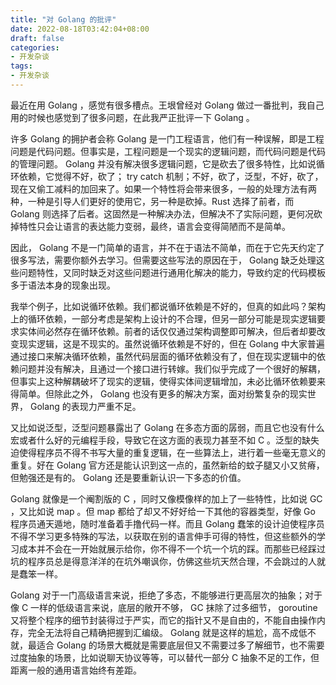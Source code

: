 ```yaml
---
title: "对 Golang 的批评"
date: 2022-08-18T03:42:04+08:00
draft: false
categories:
- 开发杂谈
tags:
- 开发杂谈
---
```


最近在用 Golang ，感觉有很多槽点。王垠曾经对 Golang 做过一番批判，我自己用的时候也感觉到了很多问题，在此我严正批评一下 Golang 。

许多 Golang 的拥护者会称 Golang 是一门工程语言，他们有一种误解，即是工程问题是代码问题。但事实是，工程问题是一个现实的逻辑问题，而代码问题是代码的管理问题。 Golang 并没有解决很多逻辑问题，它是砍去了很多特性，比如说循环依赖，它觉得不好，砍了； try catch 机制；不好，砍了，泛型，不好，砍了，现在又偷工减料的加回来了。如果一个特性将会带来很多，一般的处理方法有两种，一种是引导人们更好的使用它，另一种是砍掉。Rust 选择了前者，而 Golang 则选择了后者。这固然是一种解决办法，但解决不了实际问题，更何况砍掉特性只会让语言的表达能力变弱，最终，语言会变得简陋而不是简单。

因此， Golang 不是一门简单的语言，并不在于语法不简单，而在于它先天约定了很多写法，需要你额外去学习。但需要这些写法的原因在于， Golang 缺乏处理这些问题特性，又同时缺乏对这些问题进行通用化解决的能力，导致约定的代码模板多于语法本身的现象出现。

我举个例子，比如说循环依赖。我们都说循环依赖是不好的，但真的如此吗？架构上的循环依赖，一部分考虑是架构上设计的不合理，但另一部分可能是现实逻辑要求实体间必然存在循环依赖。前者的话仅仅通过架构调整即可解决，但后者却要改变现实逻辑，这是不现实的。虽然说循环依赖是不好的，但在 Golang 中大家普遍通过接口来解决循环依赖，虽然代码层面的循环依赖没有了，但在现实逻辑中的依赖问题并没有解决，且通过一个接口进行转嫁。我们似乎完成了一个很好的解耦，但事实上这种解耦破坏了现实的逻辑，使得实体间逻辑增加，未必比循环依赖要来得简单。但除此之外， Golang 也没有更多的解决方案，面对纷繁复杂的现实世界， Golang 的表现力严重不足。

又比如说泛型，泛型问题暴露出了 Golang 在多态方面的孱弱，而且它也没有什么宏或者什么好的元编程手段，导致它在这方面的表现力甚至不如 C 。泛型的缺失迫使得程序员不得不书写大量的重复逻辑，在一些算法上，进行着一些毫无意义的重复。好在 Golang 官方还是能认识到这一点的，虽然新给的蚊子腿又小又贫瘠，但勉强还是有的。 Golang 还是要重新认识一下多态的价值。

Golang 就像是一个阉割版的 C ，同时又像模像样的加上了一些特性，比如说 GC ，又比如说 map 。但 map 都给了却又不好好给一下其他的容器类型，好像 Go 程序员通天遁地，随时准备着手撸代码一样。而且 Golang 蠢笨的设计迫使程序员不得不学习更多特殊的写法，以获取在别的语言伸手可得的特性，但这些额外的学习成本并不会在一开始就展示给你，你不得不一个坑一个坑的踩。而那些已经踩过坑的程序员总是得意洋洋的在坑外嘲讽你，仿佛这些坑天然合理，不会跳过的人就是蠢笨一样。

Golang 对于一门高级语言来说，拒绝了多态，不能够进行更高层次的抽象；对于像 C 一样的低级语言来说，底层的敞开不够， GC 抹除了过多细节， goroutine 又将整个程序的细节封装得过于严实，而它的指针又不是自由的，不能自由操作内存，完全无法将自己精确把握到汇编级。 Golang 就是这样的尴尬，高不成低不就，最适合 Golang 的场景大概就是需要底层但又不需要过多了解细节，也不需要过度抽象的场景，比如说聊天协议等等，可以替代一部分 C 抽象不足的工作，但距离一般的通用语言始终有差距。
